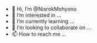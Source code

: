 - 👋 Hi, I’m @NisrokMohyono
- 👀 I’m interested in ...
- 🌱 I’m currently learning ...
- 💞️ I’m looking to collaborate on ...
- 📫 How to reach me ...

<!---
NisrokMohyono/NisrokMohyono is a ✨ special ✨ repository because its `README.md` (this file) appears on your GitHub profile.
You can click the Preview link to take a look at your changes.
--->
